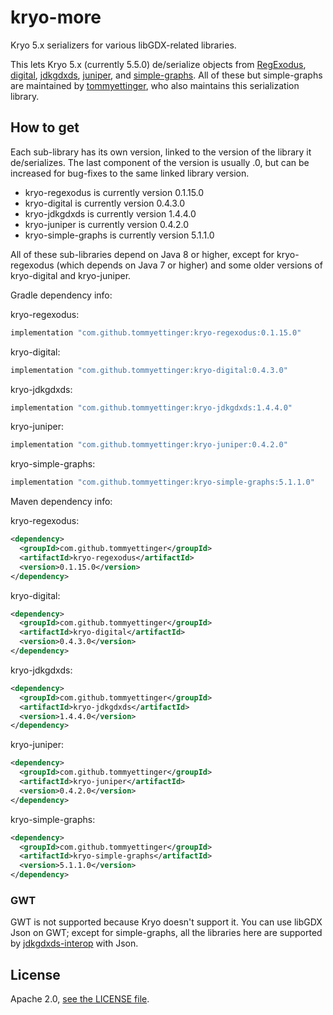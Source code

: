 # kryo-more

Kryo 5.x serializers for various libGDX-related libraries.

This lets Kryo 5.x (currently 5.5.0) de/serialize objects from [RegExodus](https://github.com/tommyettinger/RegExodus),
[digital](https://github.com/tommyettinger/digital), [jdkgdxds](https://github.com/tommyettinger/jdkgdxds),
[juniper](https://github.com/tommyettinger/juniper), and [simple-graphs](https://github.com/earlygrey/simple-graphs).
All of these but simple-graphs are maintained by [tommyettinger](https://github.com/tommyettinger), who also maintains
this serialization library.

## How to get

Each sub-library has its own version, linked to the version of the library it de/serializes.
The last component of the version is usually .0, but can be increased for bug-fixes to the same linked library version. 

  - kryo-regexodus is currently version 0.1.15.0
  - kryo-digital is currently version 0.4.3.0
  - kryo-jdkgdxds is currently version 1.4.4.0
  - kryo-juniper is currently version 0.4.2.0
  - kryo-simple-graphs is currently version 5.1.1.0

All of these sub-libraries depend on Java 8 or higher, except for kryo-regexodus (which depends on Java 7 or higher) and
some older versions of kryo-digital and kryo-juniper.

Gradle dependency info:

kryo-regexodus:

```gradle
implementation "com.github.tommyettinger:kryo-regexodus:0.1.15.0"
```

kryo-digital:

```gradle
implementation "com.github.tommyettinger:kryo-digital:0.4.3.0"
```

kryo-jdkgdxds:

```gradle
implementation "com.github.tommyettinger:kryo-jdkgdxds:1.4.4.0"
```

kryo-juniper:

```gradle
implementation "com.github.tommyettinger:kryo-juniper:0.4.2.0"
```

kryo-simple-graphs:

```gradle
implementation "com.github.tommyettinger:kryo-simple-graphs:5.1.1.0"
```

Maven dependency info:

kryo-regexodus:

```xml
<dependency>
  <groupId>com.github.tommyettinger</groupId>
  <artifactId>kryo-regexodus</artifactId>
  <version>0.1.15.0</version>
</dependency>
```

kryo-digital:

```xml
<dependency>
  <groupId>com.github.tommyettinger</groupId>
  <artifactId>kryo-digital</artifactId>
  <version>0.4.3.0</version>
</dependency>
```

kryo-jdkgdxds:

```xml
<dependency>
  <groupId>com.github.tommyettinger</groupId>
  <artifactId>kryo-jdkgdxds</artifactId>
  <version>1.4.4.0</version>
</dependency>
```

kryo-juniper:

```xml
<dependency>
  <groupId>com.github.tommyettinger</groupId>
  <artifactId>kryo-juniper</artifactId>
  <version>0.4.2.0</version>
</dependency>
```

kryo-simple-graphs:

```xml
<dependency>
  <groupId>com.github.tommyettinger</groupId>
  <artifactId>kryo-simple-graphs</artifactId>
  <version>5.1.1.0</version>
</dependency>
```

### GWT

GWT is not supported because Kryo doesn't support it. You can use libGDX Json on GWT; except for simple-graphs, all the
libraries here are supported by [jdkgdxds-interop](https://github.com/tommyettinger/jdkgdxds_interop) with Json.

## License

Apache 2.0, [see the LICENSE file](LICENSE).